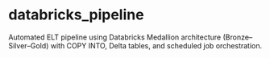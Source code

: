 # databricks_pipeline
Automated ELT pipeline using Databricks Medallion architecture (Bronze–Silver–Gold) with COPY INTO, Delta tables, and scheduled job orchestration.
